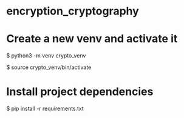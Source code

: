 # encryption_cryptography

# Create a new venv and activate it
$ python3 -m venv crypto_venv

$ source crypto_venv/bin/activate

# Install project dependencies
$ pip install -r requirements.txt